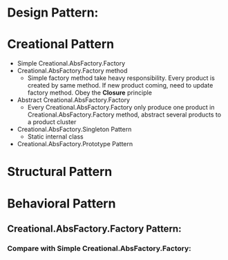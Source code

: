 # Design Pattern:
# Creational Pattern
* Simple Creational.AbsFactory.Factory
* Creational.AbsFactory.Factory method
  * Simple factory method take heavy responsibility. Every product is created by same method. If new product coming, need to update factory method. Obey the **Closure** principle
* Abstract Creational.AbsFactory.Factory
  * Every Creational.AbsFactory.Factory only produce one product in Creational.AbsFactory.Factory method, abstract several products to a product cluster
* Creational.AbsFactory.Singleton Pattern
  * Static internal class
* Creational.AbsFactory.Prototype Pattern
# Structural Pattern
# Behavioral Pattern

## Creational.AbsFactory.Factory Pattern:
### Compare with Simple Creational.AbsFactory.Factory:
